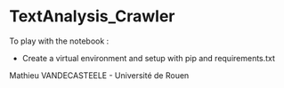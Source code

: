 # TextAnalysis_Crawler

To play with the notebook :

* Create a virtual environment and setup with pip and requirements.txt

Mathieu VANDECASTEELE - Université de Rouen